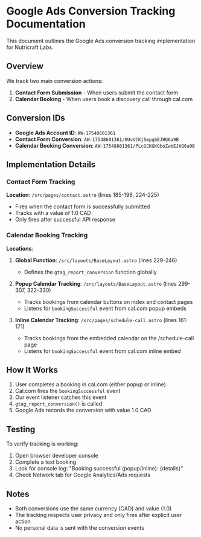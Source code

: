 # Google Ads Conversion Tracking Documentation

This document outlines the Google Ads conversion tracking implementation for Nutricraft Labs.

## Overview

We track two main conversion actions:
1. **Contact Form Submission** - When users submit the contact form
2. **Calendar Booking** - When users book a discovery call through cal.com

## Conversion IDs

- **Google Ads Account ID**: `AW-17548601361`
- **Contact Form Conversion**: `AW-17548601361/0UvVCKjSmpgbEJHQ6a9B`
- **Calendar Booking Conversion**: `AW-17548601361/PLcGCKGKGboZwbEJHQ6a9B`

## Implementation Details

### Contact Form Tracking

**Location**: `/src/pages/contact.astro` (lines 185-198, 224-225)

- Fires when the contact form is successfully submitted
- Tracks with a value of 1.0 CAD
- Only fires after successful API response

### Calendar Booking Tracking

**Locations**:
1. **Global Function**: `/src/layouts/BaseLayout.astro` (lines 229-246)
   - Defines the `gtag_report_conversion` function globally
   
2. **Popup Calendar Tracking**: `/src/layouts/BaseLayout.astro` (lines 299-307, 322-330)
   - Tracks bookings from calendar buttons on index and contact pages
   - Listens for `bookingSuccessful` event from cal.com popup embeds

3. **Inline Calendar Tracking**: `/src/pages/schedule-call.astro` (lines 161-171)
   - Tracks bookings from the embedded calendar on the /schedule-call page
   - Listens for `bookingSuccessful` event from cal.com inline embed

## How It Works

1. User completes a booking in cal.com (either popup or inline)
2. Cal.com fires the `bookingSuccessful` event
3. Our event listener catches this event
4. `gtag_report_conversion()` is called
5. Google Ads records the conversion with value 1.0 CAD

## Testing

To verify tracking is working:
1. Open browser developer console
2. Complete a test booking
3. Look for console log: "Booking successful (popup/inline): {details}"
4. Check Network tab for Google Analytics/Ads requests

## Notes

- Both conversions use the same currency (CAD) and value (1.0)
- The tracking respects user privacy and only fires after explicit user action
- No personal data is sent with the conversion events
